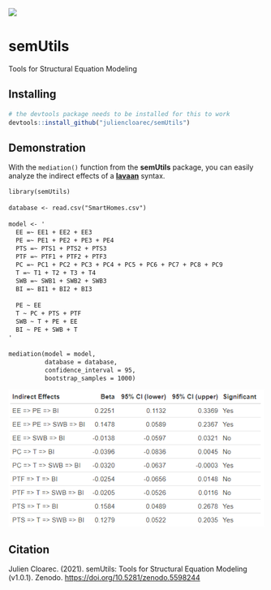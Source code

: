 ![](https://camo.githubusercontent.com/7487ccf1dd1f4f7e71d0d4614e982d427e28a6b0e83273bc1cf161c5fdf23835/68747470733a2f2f7a656e6f646f2e6f72672f62616467652f444f492f31302e353238312f7a656e6f646f2e353539383234342e737667)

# semUtils
Tools for Structural Equation Modeling

## Installing

``` r
# the devtools package needs to be installed for this to work
devtools::install_github("juliencloarec/semUtils") 
```

## Demonstration

With the `mediation()` function from the **semUtils** package, you can easily analyze the indirect effects of a [**lavaan**](https://lavaan.ugent.be/) syntax.

```{r}
library(semUtils)

database <- read.csv("SmartHomes.csv")

model <- '
  EE =~ EE1 + EE2 + EE3
  PE =~ PE1 + PE2 + PE3 + PE4
  PTS =~ PTS1 + PTS2 + PTS3
  PTF =~ PTF1 + PTF2 + PTF3
  PC =~ PC1 + PC2 + PC3 + PC4 + PC5 + PC6 + PC7 + PC8 + PC9
  T =~ T1 + T2 + T3 + T4
  SWB =~ SWB1 + SWB2 + SWB3
  BI =~ BI1 + BI2 + BI3

  PE ~ EE
  T ~ PC + PTS + PTF
  SWB ~ T + PE + EE
  BI ~ PE + SWB + T
'

mediation(model = model,
          database = database,
          confidence_interval = 95,
          bootstrap_samples = 1000)
```

![](mediation_results.png)

## Citation

Julien Cloarec. (2021). semUtils: Tools for Structural Equation Modeling (v1.0.1). Zenodo. https://doi.org/10.5281/zenodo.5598244

